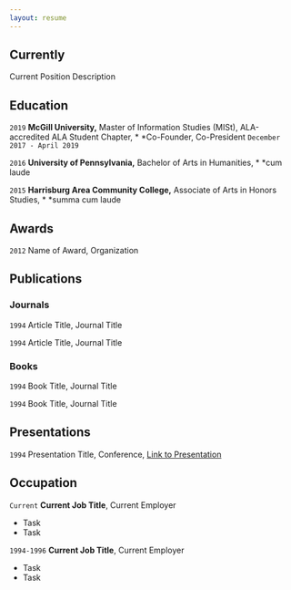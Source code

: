 ```yaml
---
layout: resume
---
```

## Currently

Current Position Description

## Education

`2019`
__McGill University,__
Master of Information Studies (MISt), ALA-accredited
ALA Student Chapter, * *Co-Founder, Co-President 
`December 2017 - April 2019`

`2016`
__University of Pennsylvania,__
Bachelor of Arts in Humanities, * *cum laude

`2015`
__Harrisburg Area Community College,__
Associate of Arts in Honors Studies, * *summa cum laude

## Awards

`2012`
Name of Award, Organization 

## Publications

<!-- A list is also available [online](https://scholar.google.co.uk/citations?user=LTOTl0YAAAAJ) -->

### Journals

`1994`
Article Title, Journal Title

`1994`
Article Title, Journal Title

### Books

`1994`
Book Title, Journal Title

`1994`
Book Title, Journal Title


## Presentations

`1994`
Presentation Title, Conference, <a href="https://MyWebsite.tld/presentation1">Link to Presentation</a>


## Occupation

`Current`
__Current Job Title__, Current Employer 

- Task
- Task

`1994-1996`
__Current Job Title__, Current Employer 

- Task
- Task



<!-- ### Footer

Last updated: May 2013 -->


